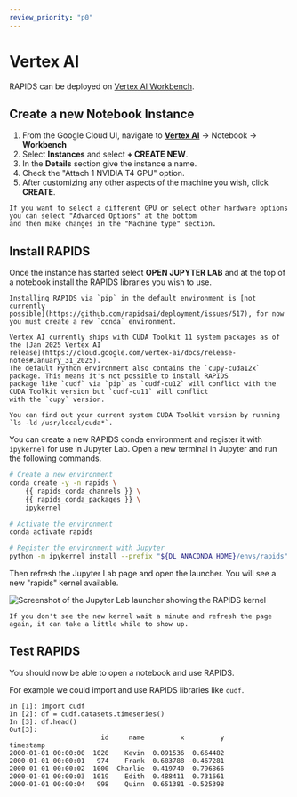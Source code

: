 ```yaml
---
review_priority: "p0"
---
```


# Vertex AI

RAPIDS can be deployed on [Vertex AI Workbench](https://cloud.google.com/vertex-ai-workbench).

## Create a new Notebook Instance

1. From the Google Cloud UI, navigate to [**Vertex
   AI**](https://console.cloud.google.com/vertex-ai/workbench/user-managed) -> Notebook -> **Workbench**
2. Select **Instances** and select **+ CREATE NEW**.
3. In the **Details** section give the instance a name.
4. Check the "Attach 1 NVIDIA T4 GPU" option.
5. After customizing any other aspects of the machine you wish, click **CREATE**.

```{tip}
If you want to select a different GPU or select other hardware options you can select "Advanced Options" at the bottom
and then make changes in the "Machine type" section.
```

## Install RAPIDS

Once the instance has started select **OPEN JUPYTER LAB** and at the top of a notebook install the RAPIDS libraries you
wish to use.

```{warning}
Installing RAPIDS via `pip` in the default environment is [not currently
possible](https://github.com/rapidsai/deployment/issues/517), for now you must create a new `conda` environment.

Vertex AI currently ships with CUDA Toolkit 11 system packages as of the [Jan 2025 Vertex AI
release](https://cloud.google.com/vertex-ai/docs/release-notes#January_31_2025).
The default Python environment also contains the `cupy-cuda12x` package. This means it's not possible to install RAPIDS
package like `cudf` via `pip` as `cudf-cu12` will conflict with the CUDA Toolkit version but `cudf-cu11` will conflict
with the `cupy` version.

You can find out your current system CUDA Toolkit version by running `ls -ld /usr/local/cuda*`.
```

You can create a new RAPIDS conda environment and register it with `ipykernel` for use in Jupyter Lab. Open a new
terminal in Jupyter and run the following commands.

```bash
# Create a new environment
conda create -y -n rapids \
    {{ rapids_conda_channels }} \
    {{ rapids_conda_packages }} \
    ipykernel

# Activate the environment
conda activate rapids

# Register the environment with Jupyter
python -m ipykernel install --prefix "${DL_ANACONDA_HOME}/envs/rapids" --name rapids --display-name rapids
```

Then refresh the Jupyter Lab page and open the launcher. You will see a new "rapids" kernel available.

![Screenshot of the Jupyter Lab launcher showing the RAPIDS kernel](../../images/vertex-ai-launcher.png)

```{tip}
If you don't see the new kernel wait a minute and refresh the page again, it can take a little while to show up.
```

## Test RAPIDS

You should now be able to open a notebook and use RAPIDS.

For example we could import and use RAPIDS libraries like `cudf`.

```ipython
In [1]: import cudf
In [2]: df = cudf.datasets.timeseries()
In [3]: df.head()
Out[3]:
                       id     name         x         y
timestamp
2000-01-01 00:00:00  1020    Kevin  0.091536  0.664482
2000-01-01 00:00:01   974    Frank  0.683788 -0.467281
2000-01-01 00:00:02  1000  Charlie  0.419740 -0.796866
2000-01-01 00:00:03  1019    Edith  0.488411  0.731661
2000-01-01 00:00:04   998    Quinn  0.651381 -0.525398
```

```{relatedexamples}

```
